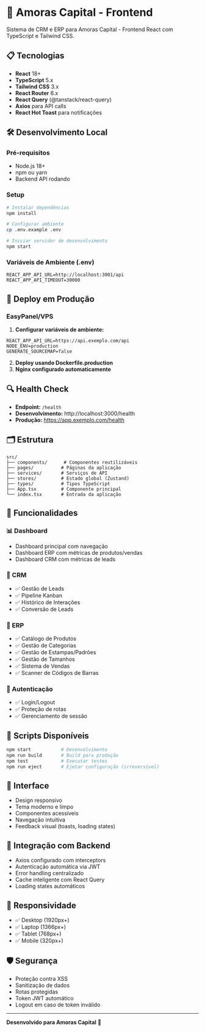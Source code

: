 # 🎨 Amoras Capital - Frontend

Sistema de CRM e ERP para Amoras Capital - Frontend React com TypeScript e Tailwind CSS.

## 📋 Tecnologias

- **React** 18+
- **TypeScript** 5.x
- **Tailwind CSS** 3.x
- **React Router** 6.x
- **React Query** (@tanstack/react-query)
- **Axios** para API calls
- **React Hot Toast** para notificações

## 🛠️ Desenvolvimento Local

### Pré-requisitos
- Node.js 18+
- npm ou yarn
- Backend API rodando

### Setup
```bash
# Instalar dependências
npm install

# Configurar ambiente
cp .env.example .env

# Iniciar servidor de desenvolvimento
npm start
```

### Variáveis de Ambiente (.env)
```env
REACT_APP_API_URL=http://localhost:3001/api
REACT_APP_API_TIMEOUT=30000
```

## 🚀 Deploy em Produção

### EasyPanel/VPS

1. **Configurar variáveis de ambiente:**
```env
REACT_APP_API_URL=https://api.exemplo.com/api
NODE_ENV=production
GENERATE_SOURCEMAP=false
```

2. **Deploy usando Dockerfile.production**
3. **Nginx configurado automaticamente**

## 🔍 Health Check

- **Endpoint:** `/health`
- **Desenvolvimento:** http://localhost:3000/health
- **Produção:** https://app.exemplo.com/health

## 🗂️ Estrutura

```
src/
├── components/      # Componentes reutilizáveis
├── pages/          # Páginas da aplicação
├── services/       # Serviços de API
├── stores/         # Estado global (Zustand)
├── types/          # Tipos TypeScript
├── App.tsx         # Componente principal
└── index.tsx       # Entrada da aplicação
```

## 🎯 Funcionalidades

### 📊 Dashboard
- Dashboard principal com navegação
- Dashboard ERP com métricas de produtos/vendas
- Dashboard CRM com métricas de leads

### 👥 CRM
- ✅ Gestão de Leads
- ✅ Pipeline Kanban
- ✅ Histórico de Interações
- ✅ Conversão de Leads

### 🏪 ERP
- ✅ Catálogo de Produtos
- ✅ Gestão de Categorias
- ✅ Gestão de Estampas/Padrões
- ✅ Gestão de Tamanhos
- ✅ Sistema de Vendas
- ✅ Scanner de Códigos de Barras

### 🔐 Autenticação
- ✅ Login/Logout
- ✅ Proteção de rotas
- ✅ Gerenciamento de sessão

## 📝 Scripts Disponíveis

```bash
npm start           # Desenvolvimento
npm run build       # Build para produção
npm test            # Executar testes
npm run eject       # Ejetar configuração (irreversível)
```

## 🎨 Interface

- Design responsivo
- Tema moderno e limpo
- Componentes acessíveis
- Navegação intuitiva
- Feedback visual (toasts, loading states)

## 🔗 Integração com Backend

- Axios configurado com interceptors
- Autenticação automática via JWT
- Error handling centralizado
- Cache inteligente com React Query
- Loading states automáticos

## 📱 Responsividade

- ✅ Desktop (1920px+)
- ✅ Laptop (1366px+)
- ✅ Tablet (768px+)
- ✅ Mobile (320px+)

## 🛡️ Segurança

- Proteção contra XSS
- Sanitização de dados
- Rotas protegidas
- Token JWT automático
- Logout em caso de token inválido

---

**Desenvolvido para Amoras Capital** 🌸 